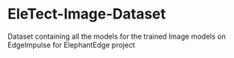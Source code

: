 # EleTect-Image-Dataset
Dataset containing all the models for the trained Image models on EdgeImpulse for ElephantEdge project

